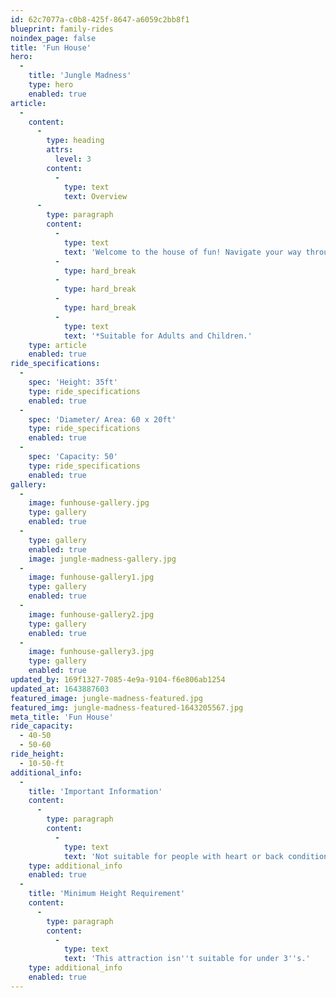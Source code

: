 ```yaml
---
id: 62c7077a-c0b8-425f-8647-a6059c2bb8f1
blueprint: family-rides
noindex_page: false
title: 'Fun House'
hero:
  -
    title: 'Jungle Madness'
    type: hero
    enabled: true
article:
  -
    content:
      -
        type: heading
        attrs:
          level: 3
        content:
          -
            type: text
            text: Overview
      -
        type: paragraph
        content:
          -
            type: text
            text: 'Welcome to the house of fun! Navigate your way through the twists and turns, up and down the crazy stairs, through the spinning tunnels and much more! Packed to the brim with unexpected thrills and activities, this attraction is a fairground favourite.'
          -
            type: hard_break
          -
            type: hard_break
          -
            type: hard_break
          -
            type: text
            text: '*Suitable for Adults and Children.'
    type: article
    enabled: true
ride_specifications:
  -
    spec: 'Height: 35ft'
    type: ride_specifications
    enabled: true
  -
    spec: 'Diameter/ Area: 60 x 20ft'
    type: ride_specifications
    enabled: true
  -
    spec: 'Capacity: 50'
    type: ride_specifications
    enabled: true
gallery:
  -
    image: funhouse-gallery.jpg
    type: gallery
    enabled: true
  -
    type: gallery
    enabled: true
    image: jungle-madness-gallery.jpg
  -
    image: funhouse-gallery1.jpg
    type: gallery
    enabled: true
  -
    image: funhouse-gallery2.jpg
    type: gallery
    enabled: true
  -
    image: funhouse-gallery3.jpg
    type: gallery
    enabled: true
updated_by: 169f1327-7085-4e9a-9104-f6e806ab1254
updated_at: 1643887603
featured_image: jungle-madness-featured.jpg
featured_img: jungle-madness-featured-1643205567.jpg
meta_title: 'Fun House'
ride_capacity:
  - 40-50
  - 50-60
ride_height:
  - 10-50-ft
additional_info:
  -
    title: 'Important Information'
    content:
      -
        type: paragraph
        content:
          -
            type: text
            text: 'Not suitable for people with heart or back conditions or of a nervous disposition should avoid riding. Other medical conditions that may preclude riding include pregnancy, recent surgery, broken bones, or neck problems.'
    type: additional_info
    enabled: true
  -
    title: 'Minimum Height Requirement'
    content:
      -
        type: paragraph
        content:
          -
            type: text
            text: 'This attraction isn''t suitable for under 3''s.'
    type: additional_info
    enabled: true
---
```

